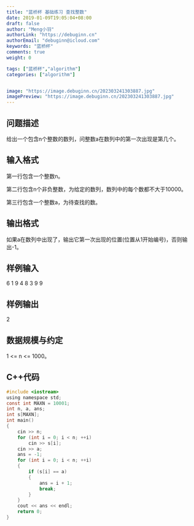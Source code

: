 ```yaml
---
title: "蓝桥杯 基础练习 查找整数"
date: 2019-01-09T19:05:04+08:00
draft: false
author: "Meng小羽"
authorLink: "https://debuginn.cn"
authorEmail: "debuginn@icloud.com"
keywords: "蓝桥杯"
comments: true
weight: 0

tags: ["蓝桥杯","algorithm"]
categories: ["algorithm"]


image: "https://image.debuginn.cn/202303241303887.jpg"
imagePreview: "https://image.debuginn.cn/202303241303887.jpg"
---
```


## 问题描述

给出一个包含n个整数的数列，问整数a在数列中的第一次出现是第几个。

## 输入格式

第一行包含一个整数n。

第二行包含n个非负整数，为给定的数列，数列中的每个数都不大于10000。

第三行包含一个整数a，为待查找的数。

## 输出格式

如果a在数列中出现了，输出它第一次出现的位置(位置从1开始编号)，否则输出-1。

## 样例输入

6
1 9 4 8 3 9
9

## 样例输出
2

## 数据规模与约定

1 <= n <= 1000。

## C++代码

```c
#include <iostream>
using namespace std;
const int MAXN = 10001;
int n, a, ans;
int s[MAXN];
int main()
{
    cin >> n;
    for (int i = 0; i < n; ++i)
        cin >> s[i];
    cin >> a;
    ans = -1;
    for (int i = 0; i < n; ++i)
    {
        if (s[i] == a)
        {
            ans = i + 1;
            break;
        }
    }
    cout << ans << endl;
    return 0;
}
```
